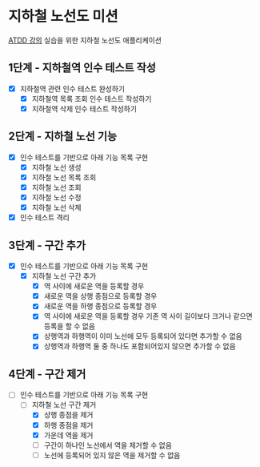 # 지하철 노선도 미션
[ATDD 강의](https://edu.nextstep.camp/c/R89PYi5H) 실습을 위한 지하철 노선도 애플리케이션

## 1단계 - 지하철역 인수 테스트 작성
- [x] 지하철역 관련 인수 테스트 완성하기
  - [x] 지하철역 목록 조회 인수 테스트 작성하기
  - [x] 지하철역 삭제 인수 테스트 작성하기

## 2단계 - 지하철 노선 기능
- [x] 인수 테스트를 기반으로 아래 기능 목록 구현
  - [x] 지하철 노선 생성
  - [x] 지하철 노선 목록 조회
  - [x] 지하철 노선 조회
  - [x] 지하철 노선 수정
  - [x] 지하철 노선 삭제
- [x] 인수 테스트 격리

## 3단계 - 구간 추가
- [x] 인수 테스트를 기반으로 아래 기능 목록 구현
  - [x] 지하철 노선 구간 추가
    - [x] 역 사이에 새로운 역을 등록할 경우
    - [x] 새로운 역을 상행 종점으로 등록할 경우
    - [x] 새로운 역을 하행 종점으로 등록할 경우
    - [x] 역 사이에 새로운 역을 등록할 경우 기존 역 사이 길이보다 크거나 같으면 등록을 할 수 없음
    - [x] 상행역과 하행역이 이미 노선에 모두 등록되어 있다면 추가할 수 없음
    - [x] 상행역과 하행역 둘 중 하나도 포함되어있지 않으면 추가할 수 없음

## 4단계 - 구간 제거
- [ ] 인수 테스트를 기반으로 아래 기능 목록 구현
  - [ ] 지하철 노선 구간 제거
    - [x] 상행 종점을 제거
    - [x] 하행 종점을 제거
    - [x] 가운데 역을 제거
    - [ ] 구간이 하나인 노선에서 역을 제거할 수 없음
    - [ ] 노선에 등록되어 있지 않은 역을 제거할 수 없음
